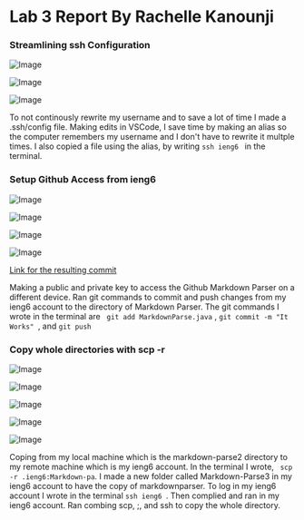 # Lab 3 Report By Rachelle Kanounji 

### Streamlining ssh Configuration
 
![Image](first6.png)

![Image](second6.png)
 
![Image](scppart1.png)

To not continously rewrite my username and to save a lot of time I made a .ssh/config file. Making edits in VSCode, I save time by making an alias so the computer remembers my username and I don't have to rewrite it multple times. I also copied a file using the alias, by writing ```ssh ieng6 ``` in the terminal.  


### Setup Github Access from ieng6
![Image](public1.png)

![Image](priavatekey.png)

![Image](gitcommandter.png)

![Image](gitcommandgit.png)

 [Link for the resulting commit](https://github.com/rachelli23/Markdown-parser2/commit/0b084294d16fd025d386b17c84038cb29c6d1b88)
 
 Making a public and private key to access the Github Markdown Parser on a different device. Ran git commands to commit and push changes from my ieng6 account to the directory of Markdown Parser. The git commands I wrote in the terminal are ``` git add MarkdownParse.java``` , ```git commit -m "It Works" ```, and ``` git push ```
 
### Copy whole directories with scp -r
 
![Image](MP2ieng66.png)

![Image](loggingieng6p1.png)

![Image](loggingieng6p2.png)

![Image](final3.png)

![Image](final33.png)

Coping from my local machine which is the markdown-parse2 directory to my remote machine which is my ieng6 account. In the terminal I wrote, ``` scp -r .ieng6:Markdown-pa```.  I made a new folder called Markdown-Parse3 in my ieng6 account to have the copy of markdownparser. To log in my ieng6 account I wrote in the terminal ```ssh ieng6 ```. Then complied and ran in my ieng6 account. Ran combing scp, ;, and ssh to copy the whole directory.





